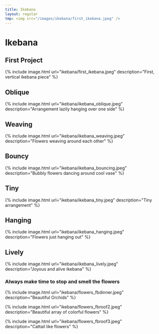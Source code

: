 ```yaml
---
title: Ikebana
layout: regular
tmp: <img src="/images/ikebana/first_ikebana.jpeg" />
---
```


# Ikebana

## First Project

{% include image.html url="ikebana/first_ikebana.jpeg" description="First, vertical ikebana piece" %}

## Oblique

{% include image.html url="ikebana/ikebana_oblique.jpeg" description="Arrangement lazily hanging over one side" %}

## Weaving

{% include image.html url="ikebana/ikebana_weaving.jpeg" description="Flowers weaving around each other" %}

## Bouncy

{% include image.html url="ikebana/ikebana_bouncing.jpeg" description="Bubbly flowers dancing around cool vase" %}

## Tiny

{% include image.html url="ikebana/ikebana_tiny.jpeg" description="Tiny arrangement" %}

## Hanging

{% include image.html url="ikebana/ikebana_hanging.jpeg" description="Flowers just hanging out" %}

## Lively

{% include image.html url="ikebana/ikebana_lively.jpeg" description="Joyous and alive ikebana" %}

### Always make time to stop and smell the flowers

{% include image.html url="ikebana/flowers_fbdinner.jpeg" description="Beautiful Orchids" %}

{% include image.html url="ikebana/flowers_fbroof2.jpeg" description="Beautiful array of colorful flowers" %}

{% include image.html url="ikebana/flowers_fbroof3.jpeg" description="Cattail like flowers" %}
